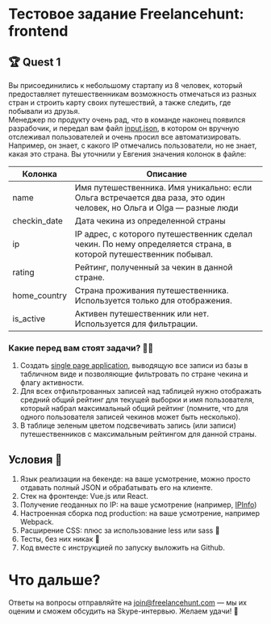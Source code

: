# Тестовое задание Freelancehunt: frontend

## 🏆 Quest 1 
Вы присоединились к небольшому стартапу из 8 человек, который предоставляет путешественникам возможность отмечаться из разных стран 
и строить карту своих путешествий, а также следить, где побывали из друзья.  
Менеджер по продукту очень рад, что в команде наконец появился разрабочик, и передал вам файл [input.json](input.json), 
в котором он вручную отслеживал пользователей и очень просил все автоматизировать. Например, он знает, с какого IP 
отмечались пользователи, но не знает, какая это страна.
Вы уточнили у Евгения значения колонок в файле: 

| Колонка            | Описание                                                                                       |
|--------------------|------------------------------------------------------------------------------------------------|
|  name              | Имя путешественника. Имя уникально: если Ольга встречается два раза, это один человек, но Ольга и Olga — разные люди |
|  checkin_date | Дата чекина из определенной страны                                                                               |
|  ip                | IP адрес, с которого путешественник сделал чекин. По нему определяется страна, в которой путешественник побывал.                                                  |
|  rating            | Рейтинг, полученный за чекин в данной стране.                                                                        | 
|  home_country      | Страна проживания путешественника. Используется только для отображения.                                                                                         |
|  is_active         | Активен путешественник или нет. Используется для фильтрации.                 |

### Какие перед вам стоят задачи? 🧠🤔

1. Создать [single page application](https://en.wikipedia.org/wiki/Single-page_application), выводящую все записи из базы в табличном виде и позволяющие фильтровать по стране чекина и флагу активности.
2. Для всех отфильтрованных записей над таблицей нужно отображать средний общий рейтинг для текущей выборки и имя пользователя, который набрал максимальный общий рейтинг (помните, что для одного пользователя записей чекинов может быть несколько). 
3. В таблице зеленым цветом подсвечивать запись (или записи) путешественников с максимальным рейтингом для данной страны. 

## Условия 📙

1. Язык реализации на бекенде: на ваше усмотрение, можно просто отдавать полный JSON и обрабатывать его на клиенте.
3. Стек на фронтенде: Vue.js или React.
4. Получение геоданных по IP: на ваше усмотрение (например, [IPInfo](https://ipinfo.io/developers#jsonp-cors-requests))
5. Настроенная сборка под production: на ваше усмотрение, например Webpack.
6. Расширение CSS: плюс за использование less или sass 🏅
7. Тесты, без них никак 🏅
8. Код вместе с инструкцией по запуску выложить на Github.


# Что дальше?
Ответы на вопросы отправляйте на join@freelancehunt.com — мы их оценим и сможем обсудить на Skype-интервью. Желаем удачи! 🤞
